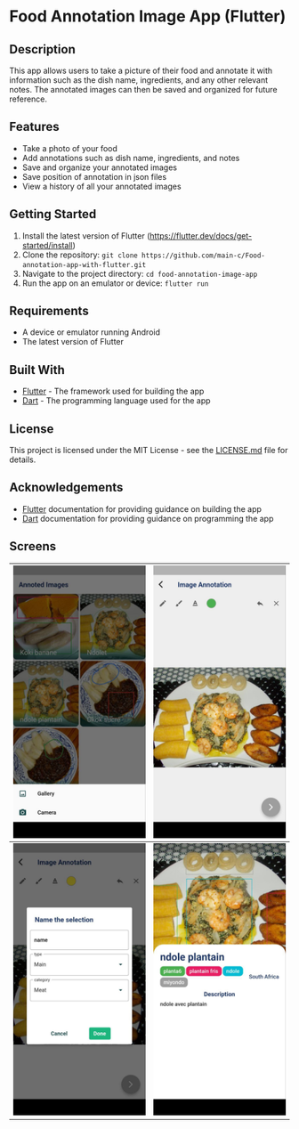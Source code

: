 # Food Annotation Image App (Flutter)

## Description

This app allows users to take a picture of their food and annotate it with information such as the dish name, ingredients, and any other relevant notes. The annotated images can then be saved and organized for future reference.

## Features

- Take a photo of your food
- Add annotations such as dish name, ingredients, and notes
- Save and organize your annotated images
- Save position of annotation in json files
- View a history of all your annotated images

## Getting Started

1. Install the latest version of Flutter (https://flutter.dev/docs/get-started/install)
2. Clone the repository: `git clone https://github.com/main-c/Food-annotation-app-with-flutter.git`
3. Navigate to the project directory: `cd food-annotation-image-app`
4. Run the app on an emulator or device: `flutter run`

## Requirements

- A device or emulator running Android 
- The latest version of Flutter

## Built With

- [Flutter](https://flutter.dev/) - The framework used for building the app
- [Dart](https://dart.dev/) - The programming language used for the app


## License

This project is licensed under the MIT License - see the [LICENSE.md](https://chat.openai.com/LICENSE.md) file for details.

## Acknowledgements

- [Flutter](https://flutter.dev/) documentation for providing guidance on building the app
- [Dart](https://dart.dev/) documentation for providing guidance on programming the app

## Screens

| ![](./images/image2.jpg) | ![](./images/image4.jpg) |
| ------------------------ | ------------------------ |
| ![](./images/image3.jpg) | ![](./images/image1.jpg) |
